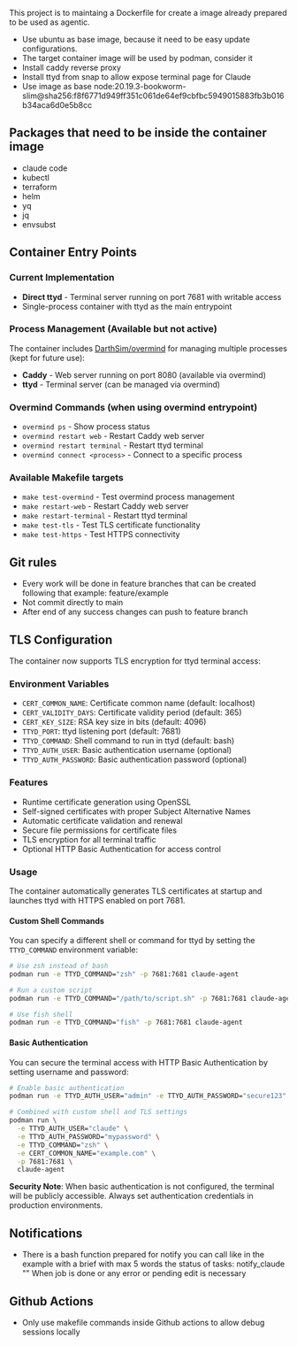 This project is to maintaing a Dockerfile for create a image already prepared to be used as agentic.

- Use ubuntu as base image, because it need to be easy update configurations.
- The target container image will be used by podman, consider it
- Install caddy reverse proxy
- Install ttyd from snap to allow expose terminal page for Claude
- Use image as base node:20.19.3-bookworm-slim@sha256:f8f6771d949ff351c061de64ef9cbfbc5949015883fb3b016b34aca6d0e5b8cc

## Packages that need to be inside the container image
- claude code
- kubectl
- terraform
- helm
- yq
- jq
- envsubst

## Container Entry Points

### Current Implementation
- **Direct ttyd** - Terminal server running on port 7681 with writable access
- Single-process container with ttyd as the main entrypoint

### Process Management (Available but not active)
The container includes [DarthSim/overmind](https://github.com/DarthSim/overmind) for managing multiple processes (kept for future use):

- **Caddy** - Web server running on port 8080 (available via overmind)
- **ttyd** - Terminal server (can be managed via overmind)

### Overmind Commands (when using overmind entrypoint)
- `overmind ps` - Show process status
- `overmind restart web` - Restart Caddy web server
- `overmind restart terminal` - Restart ttyd terminal
- `overmind connect <process>` - Connect to a specific process

### Available Makefile targets
- `make test-overmind` - Test overmind process management
- `make restart-web` - Restart Caddy web server
- `make restart-terminal` - Restart ttyd terminal
- `make test-tls` - Test TLS certificate functionality
- `make test-https` - Test HTTPS connectivity

## Git rules
- Every work will be done in feature branches that can be created following that example: feature/example
- Not commit directly to main
- After end of any success changes can push to feature branch


## TLS Configuration

The container now supports TLS encryption for ttyd terminal access:

### Environment Variables
- `CERT_COMMON_NAME`: Certificate common name (default: localhost)
- `CERT_VALIDITY_DAYS`: Certificate validity period (default: 365)
- `CERT_KEY_SIZE`: RSA key size in bits (default: 4096)
- `TTYD_PORT`: ttyd listening port (default: 7681)
- `TTYD_COMMAND`: Shell command to run in ttyd (default: bash)
- `TTYD_AUTH_USER`: Basic authentication username (optional)
- `TTYD_AUTH_PASSWORD`: Basic authentication password (optional)

### Features
- Runtime certificate generation using OpenSSL
- Self-signed certificates with proper Subject Alternative Names
- Automatic certificate validation and renewal
- Secure file permissions for certificate files
- TLS encryption for all terminal traffic
- Optional HTTP Basic Authentication for access control

### Usage
The container automatically generates TLS certificates at startup and launches ttyd with HTTPS enabled on port 7681.

#### Custom Shell Commands
You can specify a different shell or command for ttyd by setting the `TTYD_COMMAND` environment variable:

```bash
# Use zsh instead of bash
podman run -e TTYD_COMMAND="zsh" -p 7681:7681 claude-agent

# Run a custom script
podman run -e TTYD_COMMAND="/path/to/script.sh" -p 7681:7681 claude-agent

# Use fish shell
podman run -e TTYD_COMMAND="fish" -p 7681:7681 claude-agent
```

#### Basic Authentication
You can secure the terminal access with HTTP Basic Authentication by setting username and password:

```bash
# Enable basic authentication
podman run -e TTYD_AUTH_USER="admin" -e TTYD_AUTH_PASSWORD="secure123" -p 7681:7681 claude-agent

# Combined with custom shell and TLS settings
podman run \
  -e TTYD_AUTH_USER="claude" \
  -e TTYD_AUTH_PASSWORD="mypassword" \
  -e TTYD_COMMAND="zsh" \
  -e CERT_COMMON_NAME="example.com" \
  -p 7681:7681 \
  claude-agent
```

**Security Note**: When basic authentication is not configured, the terminal will be publicly accessible. Always set authentication credentials in production environments.

## Notifications
- There is a bash function prepared for notify you can call like in the example with a brief with max 5 words the status of tasks: notify_claude "<CONTENT>" 
  When job is done or any error or pending edit is necessary


## Github Actions
- Only use makefile commands inside Github actions to allow debug sessions locally